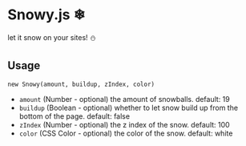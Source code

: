 # Snowy.js ❄
let it snow on your sites! ⛄
 
## Usage

`new Snowy(amount, buildup, zIndex, color)`

- `amount` (Number - optional) the amount of snowballs. default: 19
- `buildup` (Boolean - optional) whether to let snow build up from the bottom of the page. default: false
- `zIndex` (Number - optional) the z index of the snow. default: 100
- `color` (CSS Color - optional) the color of the snow. default: white